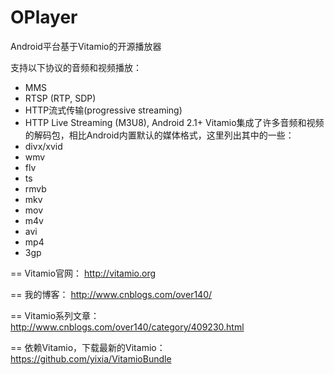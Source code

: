 OPlayer
=======

Android平台基于Vitamio的开源播放器

支持以下协议的音频和视频播放：
* MMS
* RTSP (RTP, SDP)
* HTTP流式传输(progressive streaming)
* HTTP Live Streaming (M3U8), Android 2.1+
Vitamio集成了许多音频和视频的解码包，相比Android内置默认的媒体格式，这里列出其中的一些：
* divx/xvid
* wmv
* flv
* ts
* rmvb
* mkv
* mov
* m4v
* avi
* mp4
* 3gp

==
Vitamio官网：
http://vitamio.org

==
我的博客：
http://www.cnblogs.com/over140/

==
Vitamio系列文章：
http://www.cnblogs.com/over140/category/409230.html

==
依赖Vitamio，下载最新的Vitamio：
https://github.com/yixia/VitamioBundle